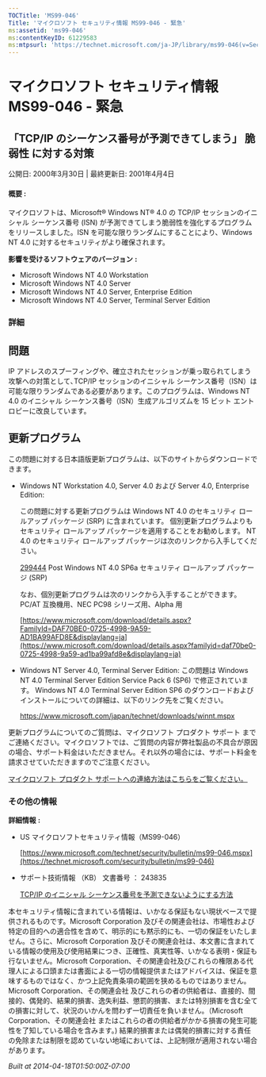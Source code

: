 ```yaml
---
TOCTitle: 'MS99-046'
Title: 'マイクロソフト セキュリティ情報 MS99-046 - 緊急'
ms:assetid: 'ms99-046'
ms:contentKeyID: 61229583
ms:mtpsurl: 'https://technet.microsoft.com/ja-JP/library/ms99-046(v=Security.10)'
---
```


マイクロソフト セキュリティ情報 MS99-046 - 緊急
===============================================

「TCP/IP のシーケンス番号が予測できてしまう」 脆弱性 に対する対策
-----------------------------------------------------------------

公開日: 2000年3月30日 | 最終更新日: 2001年4月4日

#### 概要 :

マイクロソフトは、Microsoft® Windows NT® 4.0 の TCP/IP セッションのイニシャル シーケンス番号 (ISN) が予測できてしまう脆弱性を強化するプログラムをリリースしました。ISN を可能な限りランダムにすることにより、Windows NT 4.0 に対するセキュリティがより確保されます。

**影響を受けるソフトウェアのバージョン** **:**

-   Microsoft Windows NT 4.0 Workstation
-   Microsoft Windows NT 4.0 Server
-   Microsoft Windows NT 4.0 Server, Enterprise Edition
-   Microsoft Windows NT 4.0 Server, Terminal Server Edition

### 詳細

問題
----


IP アドレスのスプーフィングや、確立されたセッションが乗っ取られてしまう攻撃への対策として､TCP/IP セッションのイニシャル シーケンス番号（ISN）は可能な限りランダムである必要があります。このプログラムは、Windows NT 4.0 のイニシャル シーケンス番号（ISN）生成アルゴリズムを 15 ビット エントロピーに改良しています。

更新プログラム
--------------


この問題に対する日本語版更新プログラムは、以下のサイトからダウンロードできます。

-   Windows NT Workstation 4.0, Server 4.0 および Server 4.0, Enterprise Edition:

    この問題に対する更新プログラムは Windows NT 4.0 のセキュリティ ロールアップ パッケージ (SRP) に含まれています。
    個別更新プログラムよりもセキュリティ ロールアップ パッケージを適用することをお勧めします。
    NT 4.0 のセキュリティ ロールアップ パッケージは次のリンクから入手してください。

    [299444](https://support.microsoft.com/kb/299444) Post Windows NT 4.0 SP6a セキュリティ ロールアップ パッケージ (SRP)

    なお、個別更新プログラムは次のリンクから入手することができます。
    PC/AT 互換機用、NEC PC98 シリーズ用、Alpha 用

    [https://www.microsoft.com/download/details.aspx?FamilyId=DAF70BE0-0725-4998-9A59-AD1BA99AFD8E&displaylang=ja](https://www.microsoft.com/download/details.aspx?familyid=daf70be0-0725-4998-9a59-ad1ba99afd8e&displaylang=ja)

-   Windows NT Server 4.0, Terminal Server Edition:
    この問題は Windows NT 4.0 Terminal Server Edition Service Pack 6 (SP6) で修正されています。 Windows NT 4.0 Terminal Server Edition SP6 のダウンロードおよびインストールについての詳細は、以下のリンク先をご覧ください。

    <https://www.microsoft.com/japan/technet/downloads/winnt.mspx>

更新プログラムについてのご質問は、マイクロソフト プロダクト サポート までご連絡ください。マイクロソフトでは、ご質問の内容が弊社製品の不具合が原因の場合、サポート料金はいただきません。それ以外の場合には、サポート料金を請求させていただきますのでご注意ください。

[マイクロソフト プロダクト サポートへの連絡方法はこちらをご覧ください。](https://www.microsoft.com/japan/security/support/patchqa.mspx)

### その他の情報

**詳細情報** **:**

-   US マイクロソフトセキュリティ情報（MS99-046）

    [https://www.microsoft.com/technet/security/bulletin/ms99-046.mspx](https://technet.microsoft.com/security/bulletin/ms99-046)
-   サポート技術情報 （KB） 文書番号 ： 243835

    [TCP/IP のイニシャル シーケンス番号を予測できないようにする方法](https://support.microsoft.com/kb/243835)

本セキュリティ情報に含まれている情報は、いかなる保証もない現状ベースで提供されるものです。Microsoft Corporation 及びその関連会社は、市場性および特定の目的への適合性を含めて、明示的にも黙示的にも、一切の保証をいたしません。さらに、Microsoft Corporation 及びその関連会社は、本文書に含まれている情報の使用及び使用結果につき、正確性、真実性等、いかなる表明・保証も行ないません。Microsoft Corporation、その関連会社及びこれらの権限ある代理人による口頭または書面による一切の情報提供またはアドバイスは、保証を意味するものではなく、かつ上記免責条項の範囲を狭めるものではありません。Microsoft Corporation、その関連会社 及びこれらの者の供給者は、直接的、間接的、偶発的、結果的損害、逸失利益、懲罰的損害、または特別損害を含む全ての損害に対して、状況のいかんを問わず一切責任を負いません。（Microsoft Corporation、その関連会社 またはこれらの者の供給者がかかる損害の発生可能性を了知している場合を含みます。) 結果的損害または偶発的損害に対する責任の免除または制限を認めていない地域においては、上記制限が適用されない場合があります。

*Built at 2014-04-18T01:50:00Z-07:00*
